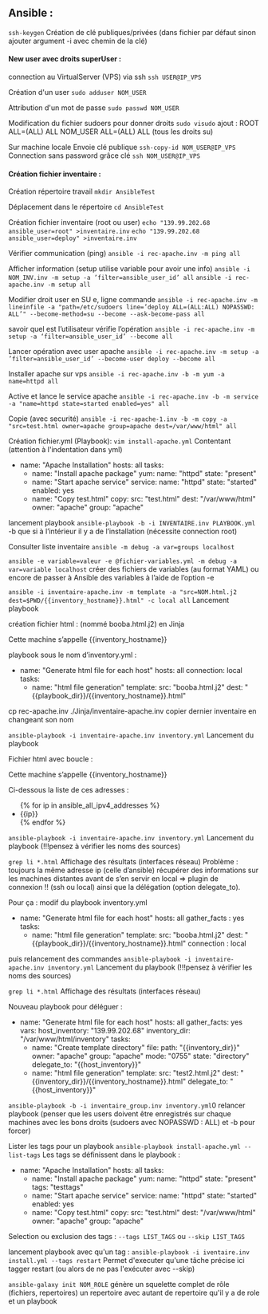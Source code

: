 ## Ansible :

`ssh-keygen`
Création de clé publiques/privées (dans fichier par défaut sinon ajouter argument -i avec chemin de la clé)

#### New user avec droits superUser :


connection au VirtualServer (VPS) via ssh
`ssh USER@IP_VPS`

Création d'un user
`sudo adduser NOM_USER`

Attribution d'un mot de passe
`sudo passwd NOM_USER`

Modification du fichier sudoers pour donner droits
`sudo visudo`
	ajout :
ROOT ALL=(ALL) ALL
NOM_USER ALL=(ALL) ALL
  (tous les droits su)

Sur machine locale
Envoie clé publique
`ssh-copy-id NOM_USER@IP_VPS`
Connection sans password grâce clé 
`ssh NOM_USER@IP_VPS`

#### Création fichier inventaire :

Création répertoire travail 
`mkdir AnsibleTest`

Déplacement dans le répertoire
`cd AnsibleTest`

Création fichier inventaire (root ou user)
`echo "139.99.202.68 ansible_user=root" >inventaire.inv`
`echo "139.99.202.68 ansible_user=deploy" >inventaire.inv`


Vérifier communication (ping)
`ansible -i rec-apache.inv -m ping all`

Afficher information (setup utilise variable pour avoir une info)
`ansible -i NOM_INV.inv -m setup -a ’filter=ansible_user_id’ all`
`ansible -i rec-apache.inv -m setup all`

Modifier droit user en SU e, ligne commande
`ansible -i rec-apache.inv -m lineinfile -a "path=/etc/sudoers line=’deploy ALL=(ALL:ALL) NOPASSWD: ALL’" --become-method=su --become --ask-become-pass all`

savoir quel est l’utilisateur vérifie l’opération `ansible -i rec-apache.inv -m setup -a ‘filter=ansible_user_id’ --become all`

Lancer opération avec user apache 
`ansible -i rec-apache.inv -m setup -a ’filter=ansible_user_id’ --become-user deploy --become all`

Installer apache sur vps
`ansible -i rec-apache.inv -b -m yum -a name=httpd all`

Active et lance le service apache
`ansible -i rec-apache.inv -b -m service -a "name=httpd state=started enabled=yes" all`

Copie (avec securité)
`ansible -i rec-apache-1.inv -b -m copy -a "src=test.html owner=apache group=apache dest=/var/www/html" all`

Création fichier.yml (Playbook):
`vim install-apache.yml`
Contentant (attention à l'indentation dans yml)
- name: "Apache Installation"
  hosts: all
  tasks:
   - name: "Install apache package"
     yum:
      name: "httpd"
      state: "present"
   - name: "Start apache service"
     service:
      name: "httpd"
      state: "started"
      enabled: yes
   - name: "Copy test.html"
     copy:
      src: "test.html"
      dest: "/var/www/html"
      owner: "apache"
      group: "apache"



lancement playbook 
`ansible-playbook -b -i INVENTAIRE.inv PLAYBOOK.yml`
-b que si à l’intérieur il y a de l’installation (nécessite connection root)

Consulter liste inventaire 
`ansible -m debug -a var=groups localhost`




`ansible -e variable=valeur -e @fichier-variables.yml -m debug -a var=variable localhost`
créer des fichiers de variables (au format YAML) ou encore de passer à Ansible des variables à l’aide de l’option -e

`ansible -i inventaire-apache.inv -m template -a "src=NOM.html.j2 dest=$PWD/{{inventory_hostname}}.html" -c local all`
Lancement playbook

création fichier html : (nommé booba.html.j2) en Jinja 
<html>
<head>
<title>Machine {{inventory_hostname}}</title>
</head>
<body>
<p>Cette machine s’appelle {{inventory_hostname}}</p>
</body>
</html>

playbook sous le nom d’inventory.yml :
- name: "Generate html file for each host"
  hosts: all
  connection: local
  tasks:
   - name: "html file generation"
     template:
      src: "booba.html.j2"
      dest: "{{playbook_dir}}/{{inventory_hostname}}.html"

 cp rec-apache.inv ./Jinja/inventaire-apache.inv
	copier dernier inventaire en changeant son nom 

`ansible-playbook -i inventaire-apache.inv inventory.yml`
Lancement du playbook


Fichier html avec boucle :
<html>
<head>
<title>Machine {{inventory_hostname}}</title>
</head>
<body>
<p>Cette machine s’appelle
{{inventory_hostname}}</p>
<p>Ci-dessous la liste de ces adresses :</p>
<ul>
{% for ip in ansible_all_ipv4_addresses %}
<li>{{ip}}</li>
{% endfor %}
</ul>
</body>
</html>


`ansible-playbook -i inventaire-apache.inv inventory.yml`
Lancement du playbook (!!!pensez à vérifier les noms des sources)

`grep li *.html`
	Affichage des résultats (interfaces réseau)
	Problème : toujours la même adresse ip (celle d’ansible)
récupérer des informations sur les machines distantes avant de s’en servir en local ⇒  plugin de connexion !! (ssh ou local) ainsi que la délégation (option delegate_to).

Pour ça : modif du playbook inventory.yml
- name: "Generate html file for each host"
  hosts: all
  gather_facts : yes
  tasks:
   - name: "html file generation"
     template:
      src: "booba.html.j2"
      dest: "{{playbook_dir}}/{{inventory_hostname}}.html"
     connection : local

puis relancement des commandes 
`ansible-playbook -i inventaire-apache.inv inventory.yml`
Lancement du playbook (!!!pensez à vérifier les noms des sources)

`grep li *.html`
Affichage des résultats (interfaces réseau)


Nouveau playbook pour déléguer :
- name: "Generate html file for each host"
  hosts: all
  gather_facts: yes
  vars:
   host_inventory: "139.99.202.68"
   inventory_dir: "/var/www/html/inventory"
  tasks:
   - name: "Create template directory"
     file:
      path: "{{inventory_dir}}"
      owner: "apache"
      group: "apache"
      mode: "0755"
      state: "directory"
      delegate_to: "{{host_inventory}}"
   - name: "html file generation"
     template:
      src: "test2.html.j2"
      dest: "{{inventory_dir}}/{{inventory_hostname}}.html"
     delegate_to: "{{host_inventory}}"

`ansible-playbook -b -i inventaire_group.inv inventory.yml`0
relancer playbook (penser que les users doivent être enregistrés sur chaque machines avec 	les bons droits (sudoers avec NOPASSWD : ALL) et -b pour forcer)




Lister les tags pour un playbook
`ansible-playbook install-apache.yml --list-tags`
Les tags se définissent dans le playbook : 

- name: "Apache Installation"
  hosts: all
  tasks:
   - name: "Install apache package"
     yum:
      name: "httpd"
      state: "present"
     tags: "testtags"
   - name: "Start apache service"
     service:
      name: "httpd"
      state: "started"
      enabled: yes
   - name: "Copy test.html"
     copy:
      src: "test.html"
      dest: "/var/www/html"
      owner: "apache"
      group: "apache"



Selection ou exclusion des tags : 
`--tags LIST_TAGS` ou `--skip LIST_TAGS`

lancement playbook avec qu'un tag : 
`ansible-playbook -i iventaire.inv install.yml --tags restart`
Permet d'executer qu'une tâche précise ici tagger restart (ou alors de ne pas l'exécuter avec --skip)

`ansible-galaxy init NOM_ROLE`
génère un squelette complet de rôle (fichiers, repertoires)
un repertoire avec autant de repertoire qu'il y a de role et un playbook 


